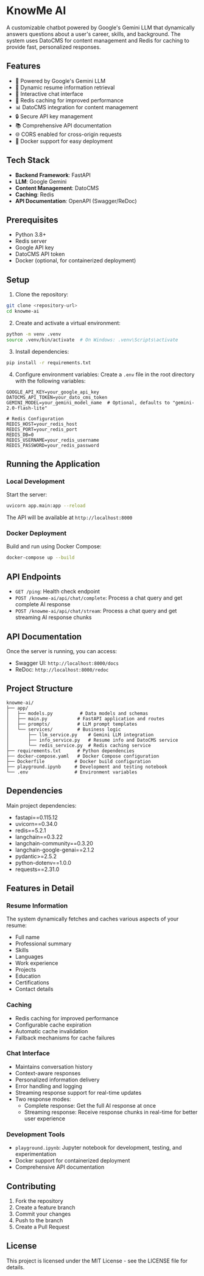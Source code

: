 # KnowMe AI

A customizable chatbot powered by Google's Gemini LLM that dynamically answers questions about a user's career, skills, and background. The system uses DatoCMS for content management and Redis for caching to provide fast, personalized responses.

## Features

- 🤖 Powered by Google's Gemini LLM
- 📝 Dynamic resume information retrieval
- 💬 Interactive chat interface
- 🔄 Redis caching for improved performance
- 📊 DatoCMS integration for content management
- 🔒 Secure API key management
- 📚 Comprehensive API documentation
- 🌐 CORS enabled for cross-origin requests
- 🐳 Docker support for easy deployment

## Tech Stack

- **Backend Framework**: FastAPI
- **LLM**: Google Gemini
- **Content Management**: DatoCMS
- **Caching**: Redis
- **API Documentation**: OpenAPI (Swagger/ReDoc)

## Prerequisites

- Python 3.8+
- Redis server
- Google API key
- DatoCMS API token
- Docker (optional, for containerized deployment)

## Setup

1. Clone the repository:
```bash
git clone <repository-url>
cd knowme-ai
```

2. Create and activate a virtual environment:
```bash
python -m venv .venv
source .venv/bin/activate  # On Windows: .venv\Scripts\activate
```

3. Install dependencies:
```bash
pip install -r requirements.txt
```

4. Configure environment variables:
Create a `.env` file in the root directory with the following variables:
```env
GOOGLE_API_KEY=your_google_api_key
DATOCMS_API_TOKEN=your_dato_cms_token
GEMINI_MODEL=your_gemini_model_name  # Optional, defaults to "gemini-2.0-flash-lite"

# Redis Configuration
REDIS_HOST=your_redis_host
REDIS_PORT=your_redis_port
REDIS_DB=0
REDIS_USERNAME=your_redis_username
REDIS_PASSWORD=your_redis_password
```

## Running the Application

### Local Development
Start the server:
```bash
uvicorn app.main:app --reload
```

The API will be available at `http://localhost:8000`

### Docker Deployment
Build and run using Docker Compose:
```bash
docker-compose up --build
```

## API Endpoints

- `GET /ping`: Health check endpoint
- `POST /knowme-ai/api/chat/complete`: Process a chat query and get complete AI response
- `POST /knowme-ai/api/chat/stream`: Process a chat query and get streaming AI response chunks

## API Documentation

Once the server is running, you can access:
- Swagger UI: `http://localhost:8000/docs`
- ReDoc: `http://localhost:8000/redoc`

## Project Structure

```
knowme-ai/
├── app/
│   ├── models.py          # Data models and schemas
│   ├── main.py           # FastAPI application and routes
│   ├── prompts/          # LLM prompt templates
│   └── services/         # Business logic
│       ├── llm_service.py    # Gemini LLM integration
│       ├── info_service.py   # Resume info and DatoCMS service
│       └── redis_service.py  # Redis caching service
├── requirements.txt      # Python dependencies
├── docker-compose.yaml   # Docker Compose configuration
├── Dockerfile           # Docker build configuration
├── playground.ipynb     # Development and testing notebook
└── .env                 # Environment variables
```

## Dependencies

Main project dependencies:
- fastapi==0.115.12
- uvicorn==0.34.0
- redis==5.2.1
- langchain==0.3.22
- langchain-community==0.3.20
- langchain-google-genai==2.1.2
- pydantic>=2.5.2
- python-dotenv==1.0.0
- requests==2.31.0

## Features in Detail

### Resume Information
The system dynamically fetches and caches various aspects of your resume:
- Full name
- Professional summary
- Skills
- Languages
- Work experience
- Projects
- Education
- Certifications
- Contact details

### Caching
- Redis caching for improved performance
- Configurable cache expiration
- Automatic cache invalidation
- Fallback mechanisms for cache failures

### Chat Interface
- Maintains conversation history
- Context-aware responses
- Personalized information delivery
- Error handling and logging
- Streaming response support for real-time updates
- Two response modes:
  - Complete response: Get the full AI response at once
  - Streaming response: Receive response chunks in real-time for better user experience

### Development Tools
- `playground.ipynb`: Jupyter notebook for development, testing, and experimentation
- Docker support for containerized deployment
- Comprehensive API documentation

## Contributing

1. Fork the repository
2. Create a feature branch
3. Commit your changes
4. Push to the branch
5. Create a Pull Request

## License

This project is licensed under the MIT License - see the LICENSE file for details.
